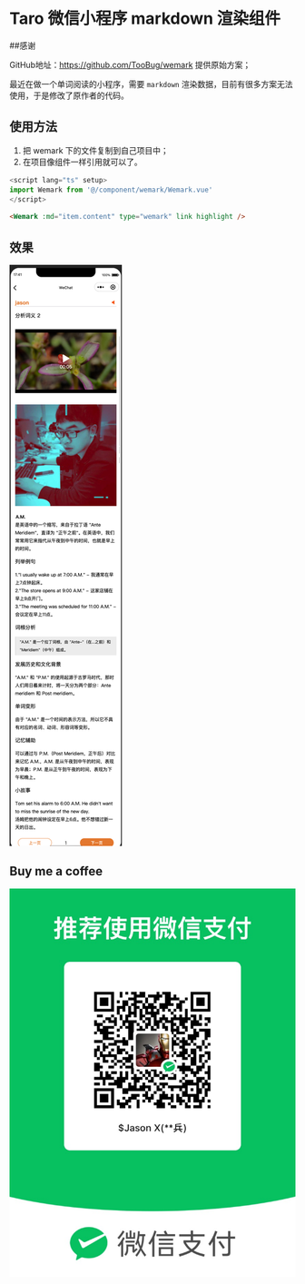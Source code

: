 # Taro 微信小程序 markdown 渲染组件

##感谢 

GitHub地址：https://github.com/TooBug/wemark 提供原始方案；

最近在做一个单词阅读的小程序，需要 `markdown` 渲染数据，目前有很多方案无法使用，于是修改了原作者的代码。

## 使用方法

1. 把 wemark 下的文件复制到自己项目中；
2. 在项目像组件一样引用就可以了。
```javascript
<script lang="ts" setup>
import Wemark from '@/component/wemark/Wemark.vue'
</script>
```
```html
<Wemark :md="item.content" type="wemark" link highlight />
```

## 效果
![](/result.jpg)

## Buy me a coffee

![](/IMG_2237.JPG)
